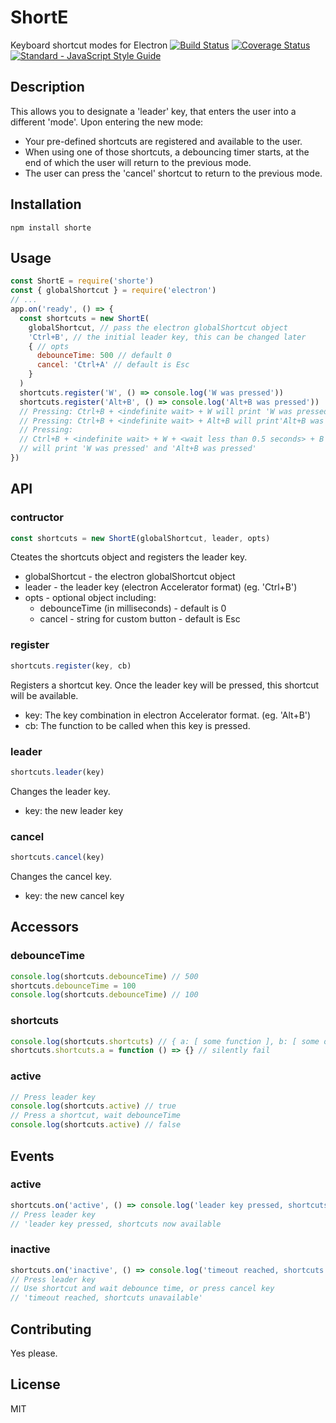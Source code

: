 # ShortE
Keyboard shortcut modes for Electron
[![Build Status](https://travis-ci.org/imsnif/ShortE.svg?branch=master)](https://travis-ci.org/imsnif/ShortE)
[![Coverage Status](https://coveralls.io/repos/github/imsnif/ShortE/badge.svg?branch=master)](https://coveralls.io/github/imsnif/ShortE?branch=master)
[![Standard - JavaScript Style Guide](https://img.shields.io/badge/code%20style-standard-brightgreen.svg)](http://standardjs.com/)

## Description
This allows you to designate a 'leader' key, that enters the user into a different 'mode'.
Upon entering the new mode:
* Your pre-defined shortcuts are registered and available to the user.
* When using one of those shortcuts, a debouncing timer starts, at the end of which the user will return to the previous mode.
* The user can press the 'cancel' shortcut to return to the previous mode.

## Installation
```
npm install shorte
```

## Usage
```javascript
const ShortE = require('shorte')
const { globalShortcut } = require('electron')
// ...
app.on('ready', () => {
  const shortcuts = new ShortE(
    globalShortcut, // pass the electron globalShortcut object
    'Ctrl+B', // the initial leader key, this can be changed later
    { // opts
      debounceTime: 500 // default 0
      cancel: 'Ctrl+A' // default is Esc
    }
  )
  shortcuts.register('W', () => console.log('W was pressed'))
  shortcuts.register('Alt+B', () => console.log('Alt+B was pressed'))
  // Pressing: Ctrl+B + <indefinite wait> + W will print 'W was pressed'
  // Pressing: Ctrl+B + <indefinite wait> + Alt+B will print'Alt+B was pressed'
  // Pressing: 
  // Ctrl+B + <indefinite wait> + W + <wait less than 0.5 seconds> + B 
  // will print 'W was pressed' and 'Alt+B was pressed'
})
```

## API
### contructor 
```javascript
const shortcuts = new ShortE(globalShortcut, leader, opts)
```
Cteates the shortcuts object and registers the leader key.
* globalShortcut - the electron globalShortcut object
* leader - the leader key (electron Accelerator format) (eg. 'Ctrl+B')
* opts - optional object including:
  * debounceTime (in milliseconds) - default is 0
  * cancel - string for custom button - default is Esc

### register
```javascript
shortcuts.register(key, cb)
```
Registers a shortcut key. Once the leader key will be pressed, this shortcut will be available.
* key: The key combination in electron Accelerator format. (eg. 'Alt+B')
* cb: The function to be called when this key is pressed.

### leader
```javascript
shortcuts.leader(key)
```
Changes the leader key.
* key: the new leader key

### cancel
```javascript
shortcuts.cancel(key)
```
Changes the cancel key.
* key: the new cancel key

## Accessors
### debounceTime
```javascript
console.log(shortcuts.debounceTime) // 500
shortcuts.debounceTime = 100
console.log(shortcuts.debounceTime) // 100
```
### shortcuts
```javascript
console.log(shortcuts.shortcuts) // { a: [ some function ], b: [ some other function] }
shortcuts.shortcuts.a = function () => {} // silently fail
```
### active
```javascript
// Press leader key
console.log(shortcuts.active) // true
// Press a shortcut, wait debounceTime
console.log(shortcuts.active) // false
```
## Events
### active
```javascript
shortcuts.on('active', () => console.log('leader key pressed, shortcuts now available'))
// Press leader key
// 'leader key pressed, shortcuts now available
```
### inactive
```javascript
shortcuts.on('inactive', () => console.log('timeout reached, shortcuts unavailable'))
// Press leader key
// Use shortcut and wait debounce time, or press cancel key
// 'timeout reached, shortcuts unavailable'
```

## Contributing
Yes please.

## License
MIT
